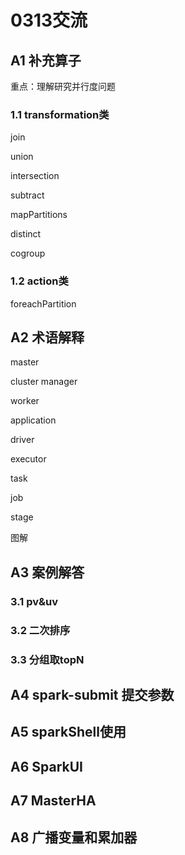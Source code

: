 # 0313交流

## A1 补充算子

重点：理解研究并行度问题

### 1.1 transformation类

join

union

intersection

subtract

mapPartitions

distinct

cogroup

### 1.2 action类

foreachPartition



## A2 术语解释

master

cluster manager

worker

application

driver

executor

task

job

stage



图解



## A3 案例解答

### 3.1 pv&uv



### 3.2 二次排序



### 3.3 分组取topN



## A4 spark-submit 提交参数





## A5 sparkShell使用



## A6 SparkUI



## A7 MasterHA



## A8 广播变量和累加器





